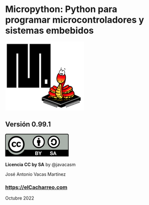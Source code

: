 # Micropython: Python para programar microcontroladores y sistemas embebidos

![](./images/Logo_uPython_small.png)

## Versión 0.99.1

![](./images/Licencia_cc_peque.png)  

__Licencia CC by SA__ by @javacasm

José Antonio Vacas Martínez

### https://elCacharreo.com

Octubre 2022
